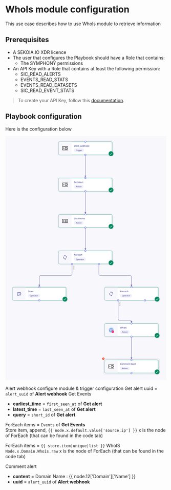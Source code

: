 # WhoIs module configuration

This use case describes how to use WhoIs module to retrieve information

## Prerequisites

- A SEKOIA.IO XDR licence
- The user that configures the Playbook should have a Role that contains:
	* The SYMPHONY permissions
- An API Key with a Role that contains at least the following permission:
	* SIC_READ_ALERTS
	* EVENTS_READ_STATS
	* EVENTS_READ_DATASETS
	* SIC_READ_EVENT_STATS

> To create your API Key, follow this [documentation](../../../getting_started/generate_api_keys.md).

## Playbook configuration

Here is the configuration below

![Playbook WhoIS](docs/assets/playbooks/library/UseCases/WhoIS.png)

Alert webhook   configure module & trigger configuration
Get alert       uuid = `alert_uuid`  of **Alert webhook**
Get Events      
  - **earliest_time** = `first_seen_at` of **Get alert**
  - **latest_time** = `last_seen_at` of **Get alert**
  - **query** = `short_id` of **Get alert**

ForEach        items = `Events` of  **Get Events**  
Store          item, append, `{{ node.x.default.value['source.ip'] }}`   x is the node of ForEach (that can be found in the code tab)

ForEach        items = `{{ store.item|unique|list }}`
WhoIS         `Node.x.Domain.Whois.raw`  x is the node of ForEach (that can be found in the code tab)

Comment alert    
 - **content** = Domain Name : {{ node.12['Domain']['Name'] }}
 - **uuid** = `alert_uuid`  of **Alert webhook**
